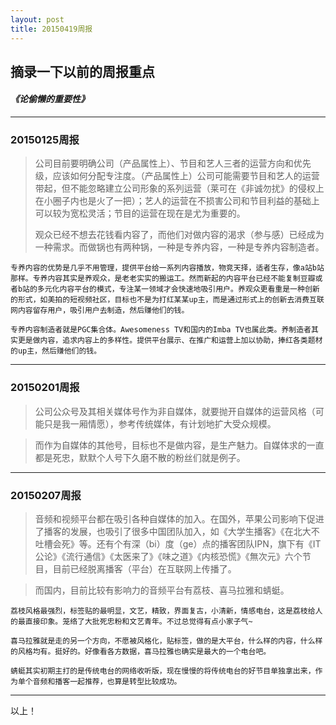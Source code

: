 ```yaml
---
layout: post
title: 20150419周报
---
```


## 摘录一下以前的周报重点

#### _《论偷懒的重要性》_

****

### 20150125周报

>
> 公司目前要明确公司（产品属性上）、节目和艺人三者的运营方向和优先级，应该如何分配专注度。（产品属性上）公司可能需要节目和艺人的运营带起，但不能忽略建立公司形象的系列运营（莱可在《非诚勿扰》的侵权上在小圈子内也是火了一把）；艺人的运营在不损害公司和节目利益的基础上可以较为宽松灵活；节目的运营在现在是尤为重要的。
> 
> 观众已经不想去花钱看内容了，而他们对做内容的渴求（参与感）已经成为一种需求。而做锅也有两种锅，一种是专养内容，一种是专养内容制造者。

```
专养内容的优势是几乎不用管理，提供平台给一系列内容播放，物竞天择，适者生存，像a站b站那样。专养内容其实是养观众，是老老实实的搬运工。然而新起的内容平台已经不能复制豆瓣或者b站的多元化内容平台的模式，专注某一领域才会快速地吸引用户。养观众更看重是一种创新的形式，如美拍的短视频社区，目标也不是为打红某某up主，而是通过形式上的创新去消费互联网内容留存用户，吸引用户去制造，然后赚他们的钱。
```

```
专养内容制造者就是PGC集合体。Awesomeness TV和国内的Imba TV也属此类。养制造者其实更是做内容，追求内容上的多样性。提供平台展示、在推广和运营上加以协助，捧红各类题材的up主，然后赚他们的钱。
```

****

### 20150201周报

>公司公众号及其相关媒体号作为非自媒体，就要抛开自媒体的运营风格（可能只是我一厢情愿），参考传统媒体，有计划地扩大受众规模。

>而作为自媒体的其他号，目标也不是做内容，是生产魅力。自媒体求的一直都是死忠，默默个人号下久磨不散的粉丝们就是例子。


****

### 20150207周报

>音频和视频平台都在吸引各种自媒体的加入。在国外，苹果公司影响下促进了播客的发展，也吸引了很多中国团队加入，如《大学生播客》《在北大不吐槽会死》等。还有个有深（bi）度（ge）点的播客团队IPN，旗下有《IT 公论》《流行通信》《太医来了》《味之道》《内核恐慌》《無次元》六个节目，目前已经脱离播客（平台）在互联网上传播了。

>而国内，目前比较有影响力的音频平台有荔枝、喜马拉雅和蜻蜓。

```
荔枝风格最强烈，标签贴的最明显，文艺，精致，界面复古，小清新，情感电台，这是荔枝给人的最直接印象。笼络了大批死忠粉和文艺青年。不过总觉得有点小家子气~
```

```
喜马拉雅就是走的另一个方向，不愿被风格化，贴标签，做的是大平台，什么样的内容，什么样的风格均有。挺好的。好像看各方数据，喜马拉雅也确实是最大的一个电台吧。
```

```
蜻蜓其实初期主打的是传统电台的网络收听版，现在慢慢的将传统电台的好节目单独拿出来，作为单个音频和播客一起推荐，也算是转型比较成功。
```

****




以上！
